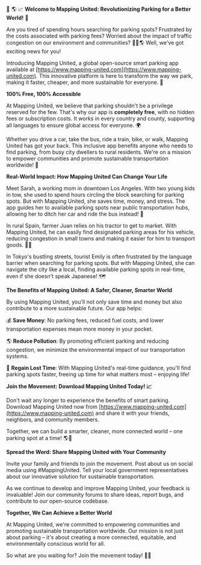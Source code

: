 🚨 🌎 📈 **Welcome to Mapping United: Revolutionizing Parking for a Better World!** 🌟

Are you tired of spending hours searching for parking spots? Frustrated by the costs associated with parking fees? Worried about the impact of traffic congestion on our environment and communities? 🚗💨🌎 Well, we've got exciting news for you!

Introducing Mapping United, a global open-source smart parking app available at [https://www.mapping-united.com](https://www.mapping-united.com). This innovative platform is here to transform the way we park, making it faster, cheaper, and more sustainable for everyone. 🌈

**100% Free, 100% Accessible**

At Mapping United, we believe that parking shouldn't be a privilege reserved for the few. That's why our app is **completely free**, with no hidden fees or subscription costs. It works in every country and county, supporting all languages to ensure global access for everyone. 🌍

Whether you drive a car, take the bus, ride a train, bike, or walk, Mapping United has got your back. This inclusive app benefits anyone who needs to find parking, from busy city dwellers to rural residents. We're on a mission to empower communities and promote sustainable transportation worldwide! 🌟

**Real-World Impact: How Mapping United Can Change Your Life**

Meet Sarah, a working mom in downtown Los Angeles. With two young kids in tow, she used to spend hours circling the block searching for parking spots. But with Mapping United, she saves time, money, and stress. The app guides her to available parking spots near public transportation hubs, allowing her to ditch her car and ride the bus instead! 🚌

In rural Spain, farmer Juan relies on his tractor to get to market. With Mapping United, he can easily find designated parking areas for his vehicle, reducing congestion in small towns and making it easier for him to transport goods. 🚜🌼

In Tokyo's bustling streets, tourist Emily is often frustrated by the language barrier when searching for parking spots. But with Mapping United, she can navigate the city like a local, finding available parking spots in real-time, even if she doesn't speak Japanese! 🗺️

**The Benefits of Mapping United: A Safer, Cleaner, Smarter World**

By using Mapping United, you'll not only save time and money but also contribute to a more sustainable future. Our app helps:

💰 **Save Money**: No parking fees, reduced fuel costs, and lower transportation expenses mean more money in your pocket.

🌎 **Reduce Pollution**: By promoting efficient parking and reducing congestion, we minimize the environmental impact of our transportation systems.

💪 **Regain Lost Time**: With Mapping United's real-time guidance, you'll find parking spots faster, freeing up time for what matters most – enjoying life!

**Join the Movement: Download Mapping United Today! 📈**

Don't wait any longer to experience the benefits of smart parking. Download Mapping United now from [https://www.mapping-united.com](https://www.mapping-united.com) and share it with your friends, neighbors, and community members.

Together, we can build a smarter, cleaner, more connected world – one parking spot at a time! 🌎💪

**Spread the Word: Share Mapping United with Your Community**

Invite your family and friends to join the movement. Post about us on social media using #MappingUnited. Tell your local government representatives about our innovative solution for sustainable transportation.

As we continue to develop and improve Mapping United, your feedback is invaluable! Join our community forums to share ideas, report bugs, and contribute to our open-source codebase.

**Together, We Can Achieve a Better World**

At Mapping United, we're committed to empowering communities and promoting sustainable transportation worldwide. Our mission is not just about parking – it's about creating a more connected, equitable, and environmentally conscious world for all.

So what are you waiting for? Join the movement today! 🌟🚀